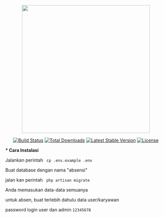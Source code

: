 <p align="center"><a href="https://laravel.com" target="_blank"><img src="https://raw.githubusercontent.com/laravel/art/master/logo-lockup/5%20SVG/2%20CMYK/1%20Full%20Color/laravel-logolockup-cmyk-red.svg" width="400"></a></p>

<p align="center">
<a href="https://travis-ci.org/laravel/framework"><img src="https://travis-ci.org/laravel/framework.svg" alt="Build Status"></a>
<a href="https://packagist.org/packages/laravel/framework"><img src="https://img.shields.io/packagist/dt/laravel/framework" alt="Total Downloads"></a>
<a href="https://packagist.org/packages/laravel/framework"><img src="https://img.shields.io/packagist/v/laravel/framework" alt="Latest Stable Version"></a>
<a href="https://packagist.org/packages/laravel/framework"><img src="https://img.shields.io/packagist/l/laravel/framework" alt="License"></a>
</p>

<b>* Cara Instalasi </b>
<P> Jalankan perintah <code> cp .env.example .env</code></P>
<P> Buat database dengan nama "absensi" </P>
<p> jalan kan perintah <code> php artisan migrate </code> </p>
<p>
    <p>
<p> Anda memasukan data-data semuanya </p>
<p> untuk absen, buat terlebih dahulu data user/karyawan </p>
<P> password login user dan admin <code>12345678</code></P>

